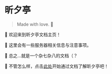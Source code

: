 # 昕夕亭

> Made with love. 💖 

👋 欢迎来到昕夕亭文档主页！

👀 这里会有一些服务器相关信息与注意事项。

🤔 总之...就是一个杂七杂八的文档（？

🥳 不管怎么样，点击[此处](connect.md)开始通过文档了解昕夕亭吧！

<span></span>





